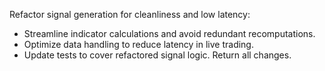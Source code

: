 Refactor signal generation for cleanliness and low latency:
- Streamline indicator calculations and avoid redundant recomputations.
- Optimize data handling to reduce latency in live trading.
- Update tests to cover refactored signal logic.
Return all changes.
